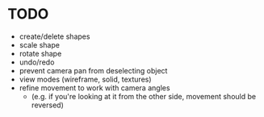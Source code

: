 # TODO

- create/delete shapes
- scale shape
- rotate shape
- undo/redo
- prevent camera pan from deselecting object
- view modes (wireframe, solid, textures)
- refine movement to work with camera angles
  - (e.g. if you're looking at it from the other side, movement should be reversed)
